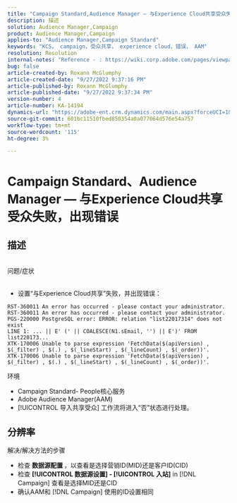 ```yaml
---
title: "Campaign Standard,Audience Manager — 与Experience Cloud共享受众失败，出现错误"
description: 描述
solution: Audience Manager,Campaign
product: Audience Manager,Campaign
applies-to: "Audience Manager,Campaign Standard"
keywords: "KCS， campaign，受众共享， experience cloud，错误， AAM"
resolution: Resolution
internal-notes: "Reference - : https://wiki.corp.adobe.com/pages/viewpage.action?pageId=1061261145#space-menu-link-content  Resolved in - https://jira.corp.adobe.com/browse/CAMP-34744"
bug: false
article-created-by: Roxann McGlumphy
article-created-date: "9/27/2022 9:37:16 PM"
article-published-by: Roxann McGlumphy
article-published-date: "9/27/2022 9:37:34 PM"
version-number: 4
article-number: KA-14194
dynamics-url: "https://adobe-ent.crm.dynamics.com/main.aspx?forceUCI=1&pagetype=entityrecord&etn=knowledgearticle&id=ba916c8a-ac3e-ed11-9db1-00224808613b"
source-git-commit: 601bc11510fbed850354a0a077064d576e54a757
workflow-type: tm+mt
source-wordcount: '115'
ht-degree: 3%

---
```


# Campaign Standard、Audience Manager — 与Experience Cloud共享受众失败，出现错误

## 描述

<br>问题/症状<br><br>
- 设置“与Experience Cloud共享”失败，并出现错误：



```
RST-360011 An error has occurred - please contact your administrator.
RST-360011 An error has occurred - please contact your administrator.
PGS-220000 PostgreSQL error: ERROR: relation "list22017314" does not exist
LINE 1: ... || E' (' || COALESCE(N1.sEmail, '') || E')' FROM list220173...
XTK-170006 Unable to parse expression 'FetchData($(apiVersion) , $(_filter) , $(.) , $(_lineStart) , $(_lineCount) , $(_order))'.
XTK-170006 Unable to parse expression 'FetchData($(apiVersion) , $(_filter) , $(.) , $(_lineStart) , $(_lineCount) , $(_order))'.
```



环境
- Campaign Standard- People核心服务
- Adobe Audience Manager(AAM)
- [!UICONTROL 导入共享受众] 工作流将进入“否”状态进行处理。









## 分辨率

解决/解决方法的步骤
- 检查 <b>数据源配置 </b>，以查看是选择营销ID(MID)还是客户ID(CID)
- 检查 <b>[!UICONTROL 数据源设置] - [!UICONTROL 入站]</b> in [!DNL Campaign] 查看是选择MID还是CID
- 确认AAM和 [!DNL Campaign] 使用的ID设置相同

